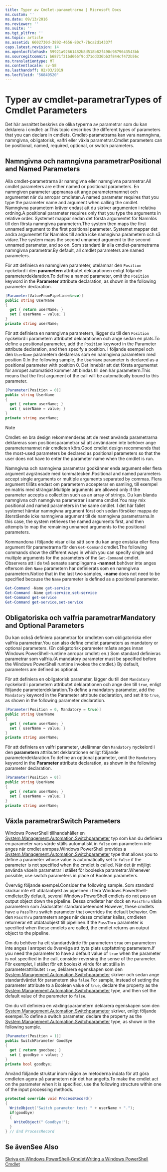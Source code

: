 ```yaml
---
title: Typer av Cmdlet-parametrarna | Microsoft Docs
ms.custom: ''
ms.date: 09/13/2016
ms.reviewer: ''
ms.suite: ''
ms.tgt_pltfrm: ''
ms.topic: article
ms.assetid: 6602730d-3892-4656-80c7-7bca2d14337f
caps.latest.revision: 14
ms.openlocfilehash: 59921a92661482b8d518b82f490c9879643543bb
ms.sourcegitcommit: b6871f21bd666f9cd71dd336bb3f844cf472b56c
ms.translationtype: MT
ms.contentlocale: sv-SE
ms.lasthandoff: 02/03/2019
ms.locfileid: "56849520"
---
```

# <a name="types-of-cmdlet-parameters"></a><span data-ttu-id="b1d22-102">Typer av cmdlet-parametrar</span><span class="sxs-lookup"><span data-stu-id="b1d22-102">Types of Cmdlet Parameters</span></span>

<span data-ttu-id="b1d22-103">Det här avsnittet beskrivs de olika typerna av parametrar som du kan deklarera i cmdlet: ar.</span><span class="sxs-lookup"><span data-stu-id="b1d22-103">This topic describes the different types of parameters that you can declare in cmdlets.</span></span> <span data-ttu-id="b1d22-104">Cmdlet-parametrarna kan vara namngivna, namngivna, obligatorisk, valfri eller växla parametrar.</span><span class="sxs-lookup"><span data-stu-id="b1d22-104">Cmdlet parameters can be positional, named, required, optional, or switch parameters.</span></span>

## <a name="positional-and-named-parameters"></a><span data-ttu-id="b1d22-105">Namngivna och namngivna parametrar</span><span class="sxs-lookup"><span data-stu-id="b1d22-105">Positional and Named Parameters</span></span>

<span data-ttu-id="b1d22-106">Alla cmdlet-parametrarna är namngivna eller namngivna parametrar.</span><span class="sxs-lookup"><span data-stu-id="b1d22-106">All cmdlet parameters are either named or positional parameters.</span></span> <span data-ttu-id="b1d22-107">En namngiven parameter uppmanas att ange parameternamnet och argumentet när du anropar cmdleten.</span><span class="sxs-lookup"><span data-stu-id="b1d22-107">A named parameter requires that you type the parameter name and argument when calling the cmdlet.</span></span> <span data-ttu-id="b1d22-108">Namngivna parametern kräver endast att du skriver argumenten i relativa ordning.</span><span class="sxs-lookup"><span data-stu-id="b1d22-108">A positional parameter requires only that you type the arguments in relative order.</span></span> <span data-ttu-id="b1d22-109">Systemet mappar sedan det första argumentet för Namnlös till den första namngivna parametern.</span><span class="sxs-lookup"><span data-stu-id="b1d22-109">The system then maps the first unnamed argument to the first positional parameter.</span></span> <span data-ttu-id="b1d22-110">Systemet mappar det andra argumentet för Namnlös till andra icke namngivna parametern och så vidare.</span><span class="sxs-lookup"><span data-stu-id="b1d22-110">The system maps the second unnamed argument to the second unnamed parameter, and so on.</span></span> <span data-ttu-id="b1d22-111">Som standard är alla cmdlet-parametrarna namngivna parametrar.</span><span class="sxs-lookup"><span data-stu-id="b1d22-111">By default, all cmdlet parameters are named parameters.</span></span>

<span data-ttu-id="b1d22-112">För att definiera en namngiven parameter, utelämnar den `Position` nyckelord i den **parametern** attributet deklarationen enligt följande parameterdeklaration.</span><span class="sxs-lookup"><span data-stu-id="b1d22-112">To define a named parameter, omit the `Position` keyword in the **Parameter** attribute declaration, as shown in the following parameter declaration.</span></span>

```csharp
[Parameter(ValueFromPipeline=true)]
public string UserName
{
  get { return userName; }
  set { userName = value; }
}
private string userName;
```

<span data-ttu-id="b1d22-113">För att definiera en namngivna parametern, lägger du till den `Position` nyckelord i parametern attributet deklarationen och ange sedan en plats.</span><span class="sxs-lookup"><span data-stu-id="b1d22-113">To define a positional parameter, add the `Position` keyword in the Parameter attribute declaration, and then specify a position.</span></span> <span data-ttu-id="b1d22-114">I följande exempel och den `UserName` parametern deklareras som en namngivna parametern med position 0.</span><span class="sxs-lookup"><span data-stu-id="b1d22-114">In the following sample, the `UserName` parameter is declared as a positional parameter with position 0.</span></span> <span data-ttu-id="b1d22-115">Det innebär att det första argumentet för anropet automatiskt kommer att bindas till den här parametern.</span><span class="sxs-lookup"><span data-stu-id="b1d22-115">This means that the first argument of the call will be automatically bound to this parameter.</span></span>

```csharp
[Parameter(Position = 0)]
public string UserName
{
  get { return userName; }
  set { userName = value; }
}
private string userName;
```

> [!NOTE]
> <span data-ttu-id="b1d22-116">Cmdlet: en bra design rekommenderas att de mest använda parametrarna deklareras som positionsparametrar så att användaren inte behöver ange parameternamnet när cmdleten körs.</span><span class="sxs-lookup"><span data-stu-id="b1d22-116">Good cmdlet design recommends that the most-used parameters be declared as positional parameters so that the user does not have to enter the parameter name when the cmdlet is run.</span></span>

<span data-ttu-id="b1d22-117">Namngivna och namngivna parametrar godkänner enda argument eller flera argument avgränsade med kommatecken.</span><span class="sxs-lookup"><span data-stu-id="b1d22-117">Positional and named parameters accept single arguments or multiple arguments separated by commas.</span></span> <span data-ttu-id="b1d22-118">Flera argument tillåts endast om parametern accepterar en samling, till exempel en matris med strängar.</span><span class="sxs-lookup"><span data-stu-id="b1d22-118">Multiple arguments are allowed only if the parameter accepts a collection such as an array of strings.</span></span> <span data-ttu-id="b1d22-119">Du kan blanda namngivna och namngivna parametrar i samma cmdlet.</span><span class="sxs-lookup"><span data-stu-id="b1d22-119">You may mix positional and named parameters in the same cmdlet.</span></span> <span data-ttu-id="b1d22-120">I det här fallet systemet hämtar namngivna argument först och sedan försöker mappa de återstående icke namngivna argument till de namngivna parametrarna.</span><span class="sxs-lookup"><span data-stu-id="b1d22-120">In this case, the system retrieves the named arguments first, and then attempts to map the remaining unnamed arguments to the positional parameters.</span></span>

<span data-ttu-id="b1d22-121">Kommandona i följande visar olika sätt som du kan ange enstaka eller flera argument för parametrarna för den `Get-Command` cmdlet.</span><span class="sxs-lookup"><span data-stu-id="b1d22-121">The following commands show the different ways in which you can specify single and multiple arguments for the parameters of the `Get-Command` cmdlet.</span></span> <span data-ttu-id="b1d22-122">Observera att i de två senaste samplingarna **-namnet** behöver inte anges eftersom den `Name` parametern har definierats som en namngivna parametern.</span><span class="sxs-lookup"><span data-stu-id="b1d22-122">Notice that in the last two samples, **-name** does not need to be specified because the `Name` parameter is defined as a positional parameter.</span></span>

```powershell
Get-Command -Name get-service
Get-Command -Name get-service,set-service
Get-Command get-service
Get-Command get-service,set-service
```

## <a name="mandatory-and-optional-parameters"></a><span data-ttu-id="b1d22-123">Obligatoriska och valfria parametrar</span><span class="sxs-lookup"><span data-stu-id="b1d22-123">Mandatory and Optional Parameters</span></span>

<span data-ttu-id="b1d22-124">Du kan också definiera parametrar för cmdleten som obligatoriska eller valfria parametrar.</span><span class="sxs-lookup"><span data-stu-id="b1d22-124">You can also define cmdlet parameters as mandatory or optional parameters.</span></span> <span data-ttu-id="b1d22-125">(En obligatorisk parameter måste anges innan Windows PowerShell-runtime anropar cmdlet: en.)  Som standard definieras parametrar som valfria.</span><span class="sxs-lookup"><span data-stu-id="b1d22-125">(A mandatory parameter must be specified before the Windows PowerShell runtime invokes the cmdlet.)  By default, parameters are defined as optional.</span></span>

<span data-ttu-id="b1d22-126">För att definiera en obligatorisk parameter, lägger du till den `Mandatory` nyckelord i parametern attributet deklarationen och ange den till `true`, enligt följande parameterdeklaration.</span><span class="sxs-lookup"><span data-stu-id="b1d22-126">To define a mandatory parameter, add the `Mandatory` keyword in the Parameter attribute declaration, and set it to `true`, as shown in the following parameter declaration.</span></span>

```csharp
[Parameter(Position = 0, Mandatory = true)]
public string UserName
{
  get { return userName; }
  set { userName = value; }
}
private string userName;
```

<span data-ttu-id="b1d22-127">För att definiera en valfri parameter, utelämnar den `Mandatory` nyckelord i den **parametern** attributet deklarationen enligt följande parameterdeklaration.</span><span class="sxs-lookup"><span data-stu-id="b1d22-127">To define an optional parameter, omit the `Mandatory` keyword in the **Parameter** attribute declaration, as shown in the following parameter declaration.</span></span>

```csharp
[Parameter(Position = 0)]
public string UserName
{
  get { return userName; }
  set { userName = value; }
}
private string userName;
```

## <a name="switch-parameters"></a><span data-ttu-id="b1d22-128">Växla parametrar</span><span class="sxs-lookup"><span data-stu-id="b1d22-128">Switch Parameters</span></span>

<span data-ttu-id="b1d22-129">Windows PowerShell tillhandahåller en [System.Management.Automation.Switchparameter](/dotnet/api/System.Management.Automation.SwitchParameter) typ som kan du definiera en parameter vars värde ställs automatiskt in `false` om parametern inte anges när cmdlet anropas.</span><span class="sxs-lookup"><span data-stu-id="b1d22-129">Windows PowerShell provides a [System.Management.Automation.Switchparameter](/dotnet/api/System.Management.Automation.SwitchParameter) type that allows you to define a parameter whose value is automatically set to `false` if the parameter is not specified when the cmdlet is called.</span></span> <span data-ttu-id="b1d22-130">När det är möjligt använda växeln parametrar i stället för booleska parametrar.</span><span class="sxs-lookup"><span data-stu-id="b1d22-130">Whenever possible, use switch parameters in place of Boolean parameters.</span></span>

<span data-ttu-id="b1d22-131">Överväg följande exempel.</span><span class="sxs-lookup"><span data-stu-id="b1d22-131">Consider the following sample.</span></span> <span data-ttu-id="b1d22-132">Som standard skickar inte ett utdataobjekt av pipelinen i flera Windows PowerShell-cmdletar.</span><span class="sxs-lookup"><span data-stu-id="b1d22-132">By default, several Windows PowerShell cmdlets do not pass an output object down the pipeline.</span></span> <span data-ttu-id="b1d22-133">Dessa cmdletar har dock en `PassThru` växla parametern som åsidosätter standardbeteendet.</span><span class="sxs-lookup"><span data-stu-id="b1d22-133">However, these cmdlets have a `PassThru` switch parameter that overrides the default behavior.</span></span> <span data-ttu-id="b1d22-134">Om den `PassThru` parametern anges när dessa cmdletar kallas, cmdleten returnerar ett utdataobjekt till pipelinen.</span><span class="sxs-lookup"><span data-stu-id="b1d22-134">If the `PassThru` parameter is specified when these cmdlets are called, the cmdlet returns an output object to the pipeline.</span></span>

<span data-ttu-id="b1d22-135">Om du behöver ha ett standardvärde för parametern `true` om parametern inte anges i anropet du överväga att byta plats uppfattning parametern.</span><span class="sxs-lookup"><span data-stu-id="b1d22-135">If you need the parameter to have a default value of `true` when the parameter is not specified in the call, consider reversing the sense of the parameter.</span></span> <span data-ttu-id="b1d22-136">För exemplet, i stället för ett booleskt värde för att ställa in parameterattributet `true`, deklarera egenskapen som den [System.Management.Automation.Switchparameter](/dotnet/api/System.Management.Automation.SwitchParameter) skriver och sedan ange standardvärdet för parametern ska `false`.</span><span class="sxs-lookup"><span data-stu-id="b1d22-136">For sample, instead of setting the parameter attribute to a Boolean value of `true`, declare the property as the [System.Management.Automation.Switchparameter](/dotnet/api/System.Management.Automation.SwitchParameter) type, and then set the default value of the parameter to `false`.</span></span>

<span data-ttu-id="b1d22-137">Om du vill definiera en växlingsparametern deklarera egenskapen som den [System.Management.Automation.Switchparameter](/dotnet/api/System.Management.Automation.SwitchParameter) skriver, enligt följande exempel.</span><span class="sxs-lookup"><span data-stu-id="b1d22-137">To define a switch parameter, declare the property as the [System.Management.Automation.Switchparameter](/dotnet/api/System.Management.Automation.SwitchParameter) type, as shown in the following sample.</span></span>

```csharp
[Parameter(Position = 1)]
public SwitchParameter GoodBye
{
  get { return goodbye; }
  set { goodbye = value; }
}
private bool goodbye;
```

<span data-ttu-id="b1d22-138">Använd följande struktur inom någon av metoderna indata för att göra cmdleten agera på parametern när det har angetts.</span><span class="sxs-lookup"><span data-stu-id="b1d22-138">To make the cmdlet act on the parameter when it is specified, use the following structure within one of the input processing methods.</span></span>

```csharp
protected override void ProcessRecord()
{
  WriteObject("Switch parameter test: " + userName + ".");
  if(goodbye)
  {
    WriteObject(" Goodbye!");
  }
} // End ProcessRecord
```

## <a name="see-also"></a><span data-ttu-id="b1d22-139">Se även</span><span class="sxs-lookup"><span data-stu-id="b1d22-139">See Also</span></span>

[<span data-ttu-id="b1d22-140">Skriva en Windows PowerShell-Cmdlet</span><span class="sxs-lookup"><span data-stu-id="b1d22-140">Writing a Windows PowerShell Cmdlet</span></span>](./writing-a-windows-powershell-cmdlet.md)
